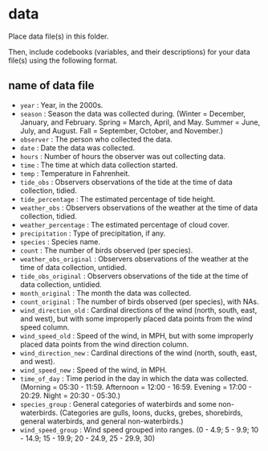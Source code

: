 # data

Place data file(s) in this folder.

Then, include codebooks (variables, and their descriptions) for your data file(s)
using the following format.

## name of data file

- `year` : Year, in the 2000s.
- `season` : Season the data was collected during. (Winter = December, January, and February. Spring = March, April, and May. Summer = June, July, and August. Fall = September, October, and November.)
- `observer` : The person who collected the data.
- `date` : Date the data was collected. 
- `hours` : Number of hours the observer was out collecting data.
- `time` : The time at which data collection started.
- `temp` : Temperature in Fahrenheit.
- `tide_obs` : Observers observations of the tide at the time of data collection, tidied.
- `tide_percentage` : The estimated percentage of tide height.
- `weather_obs` : Observers observations of the weather at the time of data collection, tidied.
- `weather_percentage` : The estimated percentage of cloud cover.
- `precipitation` : Type of precipitation, if any. 
- `species` : Species name.
- `count` : The number of birds observed (per species).
- `weather_obs_original` : Observers observations of the weather at the time of data collection, untidied.
- `tide_obs_original` : Observers observations of the tide at the time of data collection, untidied.
- `month_original` : The month the data was collected.
- `count_original` : The number of birds observed (per species), with NAs.
- `wind_direction_old` : Cardinal directions of the wind (north, south, east, and west), but with some improperly placed data points from the wind speed column.
- `wind_speed_old` : Speed of the wind, in MPH, but with some improperly placed data points from the wind direction column. 
- `wind_direction_new` : Cardinal directions of the wind (north, south, east, and west).
- `wind_speed_new` : Speed of the wind, in MPH.
- `time_of_day` : Time period in the day in which the data was collected. (Morning = 05:30 - 11:59. Afternoon = 12:00 - 16:59. Evening = 17:00 - 20:29. Night = 20:30 - 05:30.)
- `species_group` : General categories of waterbirds and some non-waterbirds. (Categories are gulls, loons, ducks, grebes, shorebirds, general waterbirds, and general non-waterbirds.)
- `wind_speed_group` : Wind speed grouped into ranges. (0 - 4.9; 5 - 9.9; 10 - 14.9; 15 - 19.9; 20 - 24.9, 25 - 29.9, 30)